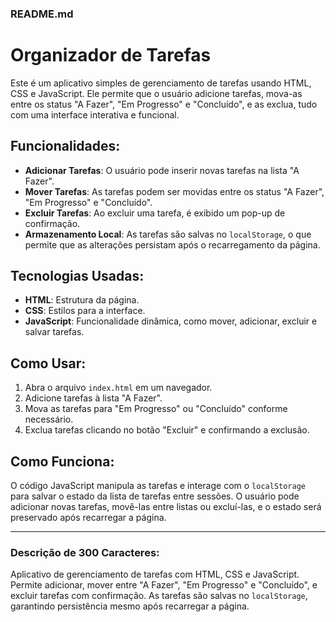 ### **README.md**

# Organizador de Tarefas

Este é um aplicativo simples de gerenciamento de tarefas usando HTML, CSS e JavaScript. Ele permite que o usuário adicione tarefas, mova-as entre os status "A Fazer", "Em Progresso" e "Concluído", e as exclua, tudo com uma interface interativa e funcional.

## Funcionalidades:
- **Adicionar Tarefas**: O usuário pode inserir novas tarefas na lista "A Fazer".
- **Mover Tarefas**: As tarefas podem ser movidas entre os status "A Fazer", "Em Progresso" e "Concluído".
- **Excluir Tarefas**: Ao excluir uma tarefa, é exibido um pop-up de confirmação.
- **Armazenamento Local**: As tarefas são salvas no `localStorage`, o que permite que as alterações persistam após o recarregamento da página.

## Tecnologias Usadas:
- **HTML**: Estrutura da página.
- **CSS**: Estilos para a interface.
- **JavaScript**: Funcionalidade dinâmica, como mover, adicionar, excluir e salvar tarefas.

## Como Usar:
1. Abra o arquivo `index.html` em um navegador.
2. Adicione tarefas à lista "A Fazer".
3. Mova as tarefas para "Em Progresso" ou "Concluído" conforme necessário.
4. Exclua tarefas clicando no botão "Excluir" e confirmando a exclusão.

## Como Funciona:
O código JavaScript manipula as tarefas e interage com o `localStorage` para salvar o estado da lista de tarefas entre sessões. O usuário pode adicionar novas tarefas, movê-las entre listas ou excluí-las, e o estado será preservado após recarregar a página.

---

### **Descrição de 300 Caracteres:**

Aplicativo de gerenciamento de tarefas com HTML, CSS e JavaScript. Permite adicionar, mover entre "A Fazer", "Em Progresso" e "Concluído", e excluir tarefas com confirmação. As tarefas são salvas no `localStorage`, garantindo persistência mesmo após recarregar a página.